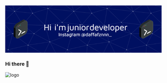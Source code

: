 ![logo](https://github.com/muhammaddaffafauzan/muhammaddaffafauzan/blob/d32131386fd230e5ab4a7b7caede38bdce1d19a0/header-img.png)
### Hi there 👋
![logo](https://camo.githubusercontent.com/11f37ec54bf035c4e1e3f9d67b2cf9b7e4a3128cf77a334f3f2d4aadc3c5e850/68747470733a2f2f6769746875622d726561646d652d73746174732e76657263656c2e6170702f6170693f757365726e616d653d6d6973686d616e6e6572732673686f775f69636f6e733d7472756526696e636c7564655f616c6c5f636f6d6d6974733d7472756526636f756e745f707269766174653d74727565267468656d653d6a6f6c6c79266c61796f75743d636f6d70616374)
